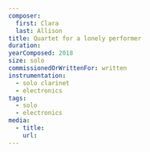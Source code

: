 ```yaml
---
composer:
  first: Clara
  last: Allison
title: Quartet for a lonely performer
duration:
yearComposed: 2018
size: solo
commissionedOrWrittenFor: written
instrumentation:
  - solo clarinet
  - electronics
tags:
  - solo
  - electronics
media:
  - title:
    url:
---
```

